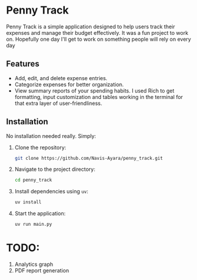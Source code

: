 # Penny Track

Penny Track is a simple application designed to help users track their expenses and manage their budget effectively.
It was a fun project to work on. Hopefully one day I'll get to work on something people will rely on every day

## Features

- Add, edit, and delete expense entries.
- Categorize expenses for better organization.
- View summary reports of your spending habits. I used Rich to get formatting, input customization and tables working in the terminal for that extra layer of user-friendliness.

## Installation

No installation needed really. Simply:
1. Clone the repository:
    ```bash
    git clone https://github.com/Navis-Ayara/penny_track.git
    ```
2. Navigate to the project directory:
    ```bash
    cd penny_track
    ```
3. Install dependencies using `uv`:
    ```bash
    uv install
    ```

4.  Start the application:
    ```bash
    uv run main.py
    ```

# TODO:

1. Analytics graph
2. PDF report generation
